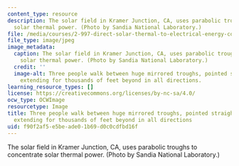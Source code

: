 ```yaml
---
content_type: resource
description: The solar field in Kramer Junction, CA, uses parabolic troughs to concentrate
  solar thermal power. (Photo by Sandia National Laboratory.)
file: /media/courses/2-997-direct-solar-thermal-to-electrical-energy-conversion-technologies-fall-2009/f90f2af5e5beade01b69d0c0cdfbd16f_2-997f09-th.jpg
file_type: image/jpeg
image_metadata:
  caption: The solar field in Kramer Junction, CA, uses parabolic troughs to concentrate
    solar thermal power. (Photo by Sandia National Laboratory.)
  credit: ''
  image-alt: Three people walk between huge mirrored troughs, pointed straight upwards,
    extending for thousands of feet beyond in all directions.
learning_resource_types: []
license: https://creativecommons.org/licenses/by-nc-sa/4.0/
ocw_type: OCWImage
resourcetype: Image
title: Three people walk between huge mirrored troughs, pointed straight upwards,
  extending for thousands of feet beyond in all directions
uid: f90f2af5-e5be-ade0-1b69-d0c0cdfbd16f
---
```

The solar field in Kramer Junction, CA, uses parabolic troughs to concentrate solar thermal power. (Photo by Sandia National Laboratory.)